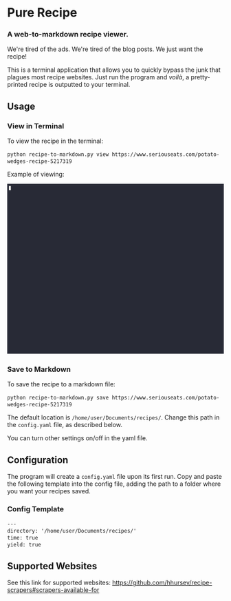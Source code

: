 # Pure Recipe
### A web-to-markdown recipe viewer.

We're tired of the ads. We're tired of the blog posts. We just want the recipe!

This is a terminal application that allows you to quickly bypass the junk that plagues most recipe websites. Just run the program and _voilà_, a pretty-printed recipe is outputted to your terminal. 

## Usage

### View in Terminal

To view the recipe in the terminal:

	python recipe-to-markdown.py view https://www.seriouseats.com/potato-wedges-recipe-5217319

Example of viewing:

![terminal demonstration](pure-recipe.gif)

### Save to Markdown

To save the recipe to a markdown file: 

	python recipe-to-markdown.py save https://www.seriouseats.com/potato-wedges-recipe-5217319

The default location is `/home/user/Documents/recipes/`. Change this path in the `config.yaml` file, as described below. 

You can turn other settings on/off in the yaml file. 

## Configuration

The program will create a `config.yaml` file upon its first run. Copy and paste the following template into the config file, adding the path to a folder where you want your recipes saved.

### Config Template

	---
	directory: '/home/user/Documents/recipes/'
	time: true 
	yield: true


## Supported Websites

See this link for supported websites: https://github.com/hhursev/recipe-scrapers#scrapers-available-for


